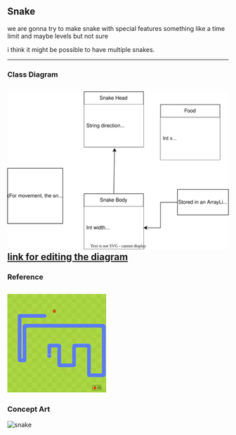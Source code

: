 ## Snake
we are gonna try to make snake with special features something like a time limit and maybe levels but not sure

i think it might be possible to have multiple snakes.

---
### Class Diagram
![snake class diagram](snakeclassdiagram.drawio.svg)
[link for editing the diagram](https://viewer.diagrams.net/?tags=%7B%7D&highlight=0000ff&edit=https%3A%2F%2Fapp.diagrams.net%2F%3Fmode%3Dgithub%23Hbanananabusiness%252Fproject%252Fmain%252Fsnake%252Fsnakeclassdiagram.drawio.svg&layers=1&nav=1&title=snakeclassdiagram.drawio.svg#R7VjbcpswEP0aT9sHZ7jYpHkMzq1t2knrpmkfFSSDxkJLhRzjfH1XIIyB0PSWpA%2BZyUy0R7uLdvdoWTzyZ2lxqkiWvAfKxMhzaDHyj0ae5078Cf4zyKZC9t39CogVp1apAeb8llnQseiKU5a3FDWA0DxrgxFIySLdwohSsG6rLUC0n5qRmPWAeUREH73iVCcV%2Btrbb%2FAzxuOkfrIbHFQ7KamVbSR5QiisdyD%2FeOTPFICuVmkxY8Ikr87L1ZvNlThfBqdvP%2BbfyWX47vOHL%2BPK2cnvmGxDUEzqP3adzZanmRfcnH0n42D89XLsjw%2BsiXNDxMrmay7JkiF0xgi1cetNncx8zVNBJErhAqSe2x0H5Sjhgp6TDazMEXNNomUthQkofov6ROCWiwBuK2254jstjbmxtD4Vy1Hnoo7b7UDvSdFSPCe5rk8DQpAs59fl%2BYxhSlTMZQhaQ2qV1gnXbJ6RyOiskf7mIDqtD2lTw5RmRYdL9xTC3bIDrxWDlGm1QTvrxZ%2FYrNsbtSXYuuGnW%2Bsku9z0LUjsnYi3vpu648KW%2Fjdo4PZpoBWXsbn3XOG15CBHXiBMMa8VrmKzeoNJqE89sGmPP7BbDG1shjaugSLlZGye2OEmVkmX1FKwZDMQoBCXUJGVC9GBiOCxRFGwhTEzZebYNQ4tnHJKjecwR35gJs5LtaNJg3yyhTEQoPlClM0hQUOGHsIMuNRloaYh%2FmHpZs7edDTFs85QdhsZ%2F4y60jOQeHzCS3IxZPOaGUaHCjTR5Hp71%2F4FcYfbQZ%2B4lqj%2Br%2FLUeSieBoPtKkRiPLerx2hXk%2BDJ29V%2BjwYP2oqeG80%2FbzTBf95oXvcY9vIEi4pTIVYgNbFhbnGSTUzvyW0PwpcTx1HXnLt8QgzlsFvpcWOdKXbDYZWX8y4oyiXRxnIlNRdbfwuuckM9wx%2FjpfRZ%2BylTQOiLng8iaUuju7%2Frh2uzlGzdUtp71eP6PQQgeVbN7AteMPqATcgNOk3IuYMi%2FqM2oYMeRXrZY5Iemk8YlCJB8pxH7fQpWElq8lZeNlZw%2FdWs8bJW0rednaNiV9jUgsRQrJE7qQFj5%2B453rQGGuNSallfMMUxI0xZsIqC0d5n1a8UEMOHlYrY%2Fe9wfKXG7GctYoAQOwWf3lHvGlNMEM1v2jHcxQH7hAvTRHdeegdtvvnTDo2qMK3V7ldXx9Gk8%2Fb0uy2rykPPUUnJbdh%2FMdn3R%2FsTgOcvuwfpUlOv82U3ffJRyfUGZqXngedRBx53gDmPMPGg2PxIVfWV5qc%2B%2F%2FgH)
---
### Reference
![snake](https://github.com/banananabusiness/project/blob/main/Images/Snake.png)
---
### Concept Art
![snake]()
